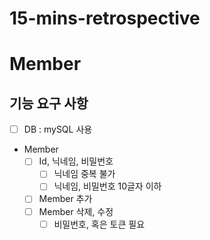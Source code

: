 # 15-mins-retrospective

# Member

## 기능 요구 사항
- [ ] DB : mySQL 사용
- Member
    - [ ] Id, 닉네임, 비밀번호
        - [ ] 닉네임 중복 불가
        - [ ] 닉네임, 비밀번호 10글자 이하
    - [ ] Member 추가
    - [ ] Member 삭제, 수정
        - [ ] 비밀번호, 혹은 토큰 필요